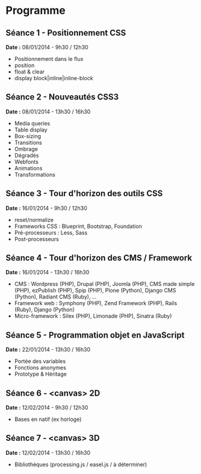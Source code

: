 # Programme


## Séance 1 - Positionnement CSS

**Date :** 08/01/2014 - 9h30 / 12h30

* Positionnement dans le flux
* position
* float & clear
* display block|inline|inline-block


## Séance 2 - Nouveautés CSS3

**Date :** 08/01/2014 - 13h30 / 16h30

* Media queries
* Table display
* Box-sizing
* Transitions
* Ombrage
* Dégradés
* Webfonts
* Animations
* Transformations


## Séance 3 - Tour d'horizon des outils CSS

**Date :** 16/01/2014 - 9h30 / 12h30

* reset/normalize
* Frameworks CSS : Blueprint, Bootstrap, Foundation
* Pré-processeurs : Less, Sass
* Post-processeurs


## Séance 4 - Tour d'horizon des CMS / Framework

**Date :** 16/01/2014 - 13h30 / 16h30

* CMS : Wordpress (PHP), Drupal (PHP), Joomla (PHP), CMS made simple (PHP), ezPublish (PHP), Spip (PHP), Plone (Python), Django CMS (Python), Radiant CMS (Ruby), …
* Framework web : Symphony (PHP), Zend Framework (PHP), Rails (Ruby), Django (Python)
* Micro-framework : Silex (PHP), Limonade (PHP), Sinatra (Ruby)


## Séance 5 - Programmation objet en JavaScript

**Date :** 22/01/2014 - 13h30 / 16h30

* Portée des variables
* Fonctions anonymes
* Prototype & Héritage


## Séance 6 - \<canvas\> 2D

**Date :** 12/02/2014 - 9h30 / 12h30

* Bases en natif (ex horloge)


## Séance 7 - \<canvas\> 3D

**Date :** 12/02/2014 - 13h30 / 16h30

* Bibliothèques (processing.js / easel.js / à déterminer)
